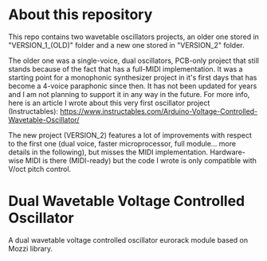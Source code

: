 # About this repository
This repo contains two wavetable oscillators projects, an older one stored in "VERSION_1_(OLD)" folder and a new one stored in "VERSION_2" folder.

The older one was a single-voice, dual oscillators, PCB-only project that still stands because of the fact that has a full-MIDI implementation. It was a starting point for a monophonic synthesizer project in it's first days that has become a 4-voice paraphonic since then. 
It has not been updated for years and I am not planning to support it in any way in the future. For more info, here is an article I wrote about this very first oscillator project (Instructables): https://www.instructables.com/Arduino-Voltage-Controlled-Wavetable-Oscillator/

The new project (VERSION_2) features a lot of improvements with respect to the first one (dual voice, faster microprocessor, full module... more details in the following), but misses the MIDI implementation. Hardware-wise MIDI is there (MIDI-ready) but the code I wrote is only compatible with V/oct pitch control.

# Dual Wavetable Voltage Controlled Oscillator
A dual wavetable voltage controlled oscillator eurorack module based on Mozzi library.
